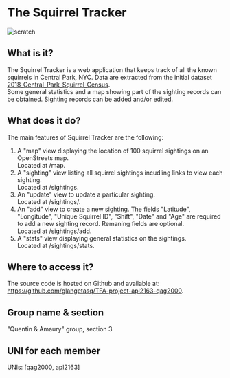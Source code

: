 # The Squirrel Tracker
![scratch](https://www.nicepng.com/png/detail/12-129187_ice-age-squirrel-png-image-age-de-glace.png)

## What is it?
The Squirrel Tracker is a web application that keeps track of all the known squirrels in Central Park, NYC. Data are extracted from the initial dataset [2018_Central_Park_Squirrel_Census](https://data.cityofnewyork.us/Environment/2018-Central-Park-Squirrel-Census-Squirrel-Data/vfnx-vebw).<br /> 
Some general statistics and a map showing part of the sighting records can be obtained. Sighting records can be added and/or edited.  

## What does it do?
The main features of Squirrel Tracker are the following:
1) A "map" view displaying the location of 100 squirrel sightings on an OpenStreets map.<br /> 
  Located at /map.
2) A "sighting" view listing all squirrel sightings incudling links to view each sighting.<br /> 
  Located at /sightings.
3) An "update" view to update a particular sighting.<br /> 
  Located at /sightings/<unique-squirrel-id>.
4) An "add" view to create a new sighting. The fields "Latitude", "Longitude", "Unique Squirrel ID", "Shift", "Date" and "Age" are required to add a new      sighting record. Remaning fields are optional.<br />
   Located at /sightings/add.
5) A "stats" view displaying general statistics on the sightings.<br /> 
  Located at /sightings/stats.

## Where to access it?
The source code is hosted on Github and available at: https://github.com/glangetasq/TFA-project-apl2163-qag2000.

## Group name & section
"Quentin & Amaury" group, section 3

## UNI for each member
UNIs: [qag2000, apl2163]
